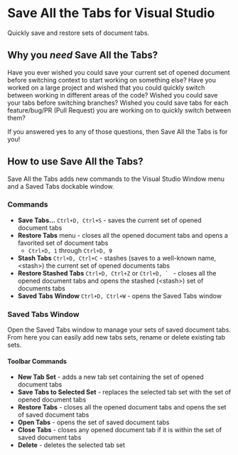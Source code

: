 # Save All the Tabs for Visual Studio

Quickly save and restore sets of document tabs.

## Why you *need* Save All the Tabs?

Have you ever wished you could save your current set of opened document before switching context to start working on something else? Have you worked on a large project and wished that you could quickly switch between working in different areas of the code? Wished you could save your tabs before switching branches? Wished you could save tabs for each feature/bug/PR (Pull Request) you are working on to quickly switch between them?

If you answered yes to any of those questions, then Save All the Tabs is for you!

## How to use Save All the Tabs?

Save All the Tabs adds new commands to the Visual Studio Window menu and a Saved Tabs dockable window.
 
### Commands

- **Save Tabs...** `Ctrl+D, Ctrl+S` - saves the current set of opened document tabs
- **Restore Tabs** menu - closes all the opened document tabs and opens a favorited set of document tabs
  - `Ctrl+D, 1` through `Ctrl+D, 9`
- **Stash Tabs** `Ctrl+D, Ctrl+C` - stashes (saves to a well-known name, \<stash\>) the current set of opened documents tabs
- **Restore Stashed Tabs** `Ctrl+D, Ctrl+Z` or ``Ctrl+D, ` `` - closes all the opened document tabs and opens the stashed (\<stash\>) set of documents tabs
- **Saved Tabs Window** `Ctrl+D, Ctrl+W` - opens the Saved Tabs window

### Saved Tabs Window

Open the Saved Tabs window to manage your sets of saved document tabs. From here you can easily add new tabs sets, rename or delete existing tab sets.

#### Toolbar Commands

- **New Tab Set** - adds a new tab set containing the set of opened document tabs
- **Save Tabs to Selected Set** - replaces the selected tab set with the set of opened document tabs
- **Restore Tabs** - closes all the opened document tabs and opens the set of saved document tabs
- **Open Tabs** - opens the set of saved document tabs
- **Close Tabs** - closes any opened document tab if it is within the set of saved document tabs
- **Delete** - deletes the selected tab set
